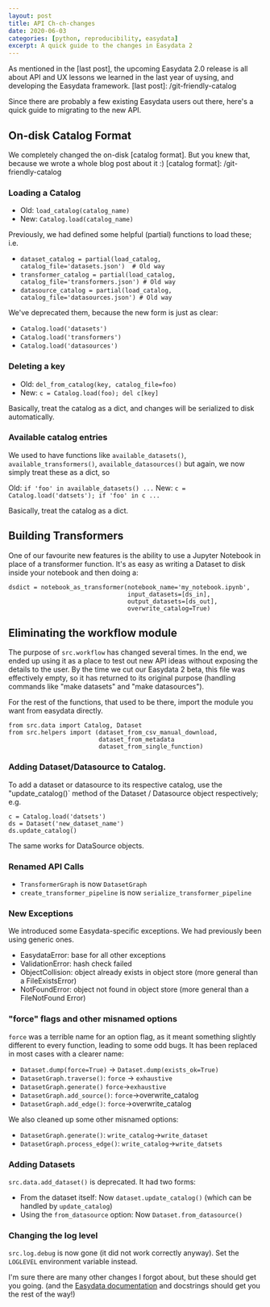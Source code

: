 ```yaml
---
layout: post
title: API Ch-ch-changes
date: 2020-06-03
categories: [python, reproducibility, easydata]
excerpt: A quick guide to the changes in Easydata 2
---
```

As mentioned in the [last post], the upcoming Easydata 2.0 release is all about API and UX lessons we learned in the last year of uysing, and developing the Easydata framework.
[last post]: /git-friendly-catalog

Since there are probably a few existing Easydata users out there, here's a quick guide to migrating to the new API.

## On-disk Catalog Format
We completely changed the on-disk [catalog format]. But you knew that, because we wrote a whole blog post about it :)
[catalog format]: /git-friendly-catalog

### Loading a Catalog
* Old: `load_catalog(catalog_name)`
* New: `Catalog.load(catalog_name)`

Previously, we had defined some helpful (partial) functions to load these; i.e.

* `dataset_catalog = partial(load_catalog, catalog_file='datasets.json')  # Old way`
* `transformer_catalog = partial(load_catalog, catalog_file='transformers.json') # Old way`
* `datasource_catalog = partial(load_catalog, catalog_file='datasources.json') # Old way`

We've deprecated them, because the new form is just as clear:

* `Catalog.load('datasets')`
* `Catalog.load('transformers')`
* `Catalog.load('datasources')`

### Deleting a key
* Old: `del_from_catalog(key, catalog_file=foo)`
* New: `c = Catalog.load(foo); del c[key]`

Basically, treat the catalog as a dict, and changes will be serialized to disk automatically.

### Available catalog entries
We used to have functions like `available_datasets()`, `available_transformers()`, `available_datasources()` but again, we now simply treat these as a dict, so

Old: `if 'foo' in available_datasets() ...`
New: `c = Catalog.load('datsets'); if 'foo' in c ...`

Basically, treat the catalog as a dict.

## Building Transformers

One of our favourite new features is the ability to use a Jupyter Notebook in place of a transformer function.
It's as easy as writing a Dataset to disk inside your notebook and then doing a:
```
dsdict = notebook_as_transformer(notebook_name='my_notebook.ipynb',
                                 input_datasets=[ds_in],
                                 output_datasets=[ds_out],
                                 overwrite_catalog=True)
```

## Eliminating the workflow module

The purpose of `src.workflow` has changed several times. In the end, we ended up using it as a place to test
out new API ideas without exposing the details to the user. By the time we cut our Easydata 2 beta, this file was effectively empty, so it has returned to its original purpose (handling commands like "make datasets" and "make datasources").

For the rest of the functions, that used to be there, import the module you want from easydata directly.

```
from src.data import Catalog, Dataset
from src.helpers import (dataset_from_csv_manual_download,
                         dataset_from_metadata
                         dataset_from_single_function)
```
### Adding Dataset/Datasource to Catalog.

To add a dataset or datasource to its respective catalog, use the "update_catalog()` method of the
Dataset / Datasource object respectively; e.g.

```
c = Catalog.load('datsets')
ds = Dataset('new_dataset_name')
ds.update_catalog()
```

The same works for DataSource objects.

### Renamed API Calls

* `TransformerGraph` is now `DatasetGraph`
* `create_transformer_pipeline` is now `serialize_transformer_pipeline`

### New Exceptions
We introduced some Easydata-specific exceptions. We had previously been using generic ones.
* EasydataError: base for all other exceptions
* ValidationError: hash check failed
* ObjectCollision: object already exists in object store (more general than a FileExistsError)
* NotFoundError: object not found in object store (more general than a FileNotFound Error)


### "force" flags and other misnamed options
`force` was a terrible name for an option flag, as it meant something slightly different
to every function, leading to some odd bugs. It has been replaced in most cases with a clearer name:

* `Dataset.dump(force=True)` -> `Dataset.dump(exists_ok=True)`
* `DatasetGraph.traverse()`: `force` -> `exhaustive`
* `DatasetGraph.generate()` `force`->`exhaustive`
* `DatasetGraph.add_source()`: `force`->overwrite_catalog
* `DatasetGraph.add_edge()`: `force`->overwrite_catalog

We also cleaned up some other misnamed options:
* `DatasetGraph.generate()`: `write_catalog`->`write_dataset`
* `DatasetGraph.process_edge()`: `write_catalog`->`write_datsets`

### Adding Datasets
`src.data.add_dataset()` is deprecated. It had two forms:
* From the dataset itself: Now `dataset.update_catalog()` (which can be handled by `update_catalog`)
* Using the `from_datasource` option: Now `Dataset.from_datasource()`

### Changing the log level
`src.log.debug` is now gone (it did not work correctly anyway). Set the `LOGLEVEL` environment variable instead.


I'm sure there are many other changes I forgot about, but these should get you going. (and the [Easydata documentation] and docstrings should get you the rest of the way!)

[easydata documentation]: https://cookiecutter-easydata.readthedocs.io
